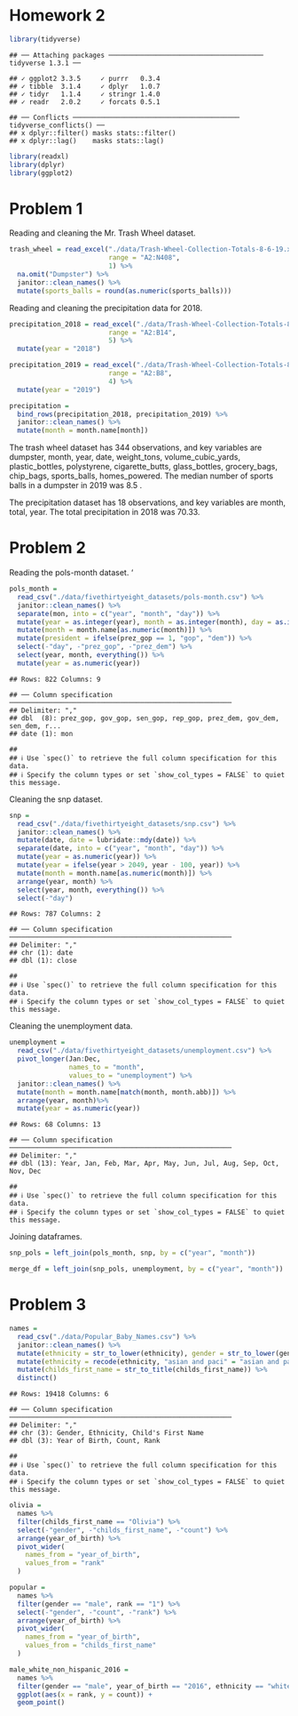 Homework 2
================

``` r
library(tidyverse)
```

    ## ── Attaching packages ─────────────────────────────────────── tidyverse 1.3.1 ──

    ## ✓ ggplot2 3.3.5     ✓ purrr   0.3.4
    ## ✓ tibble  3.1.4     ✓ dplyr   1.0.7
    ## ✓ tidyr   1.1.4     ✓ stringr 1.4.0
    ## ✓ readr   2.0.2     ✓ forcats 0.5.1

    ## ── Conflicts ────────────────────────────────────────── tidyverse_conflicts() ──
    ## x dplyr::filter() masks stats::filter()
    ## x dplyr::lag()    masks stats::lag()

``` r
library(readxl)
library(dplyr)
library(ggplot2)
```

# Problem 1

Reading and cleaning the Mr. Trash Wheel dataset.

``` r
trash_wheel = read_excel("./data/Trash-Wheel-Collection-Totals-8-6-19.xlsx", 
                         range = "A2:N408", 
                         1) %>% 
  na.omit("Dumpster") %>% 
  janitor::clean_names() %>% 
  mutate(sports_balls = round(as.numeric(sports_balls)))
```

Reading and cleaning the precipitation data for 2018.

``` r
precipitation_2018 = read_excel("./data/Trash-Wheel-Collection-Totals-8-6-19.xlsx", 
                         range = "A2:B14", 
                         5) %>% 
  mutate(year = "2018")

precipitation_2019 = read_excel("./data/Trash-Wheel-Collection-Totals-8-6-19.xlsx", 
                         range = "A2:B8", 
                         4) %>% 
  mutate(year = "2019")

precipitation =
  bind_rows(precipitation_2018, precipitation_2019) %>% 
  janitor::clean_names() %>% 
  mutate(month = month.name[month])
```

The trash wheel dataset has 344 observations, and key variables are
dumpster, month, year, date, weight_tons, volume_cubic_yards,
plastic_bottles, polystyrene, cigarette_butts, glass_bottles,
grocery_bags, chip_bags, sports_balls, homes_powered. The median number
of sports balls in a dumpster in 2019 was 8.5 .

The precipitation dataset has 18 observations, and key variables are
month, total, year. The total precipitation in 2018 was 70.33.

# Problem 2

Reading the pols-month dataset. ‘

``` r
pols_month = 
  read_csv("./data/fivethirtyeight_datasets/pols-month.csv") %>% 
  janitor::clean_names() %>% 
  separate(mon, into = c("year", "month", "day")) %>% 
  mutate(year = as.integer(year), month = as.integer(month), day = as.integer(day)) %>% 
  mutate(month = month.name[as.numeric(month)]) %>% 
  mutate(president = ifelse(prez_gop == 1, "gop", "dem")) %>% 
  select(-"day", -"prez_gop", -"prez_dem") %>% 
  select(year, month, everything()) %>% 
  mutate(year = as.numeric(year))
```

    ## Rows: 822 Columns: 9

    ## ── Column specification ────────────────────────────────────────────────────────
    ## Delimiter: ","
    ## dbl  (8): prez_gop, gov_gop, sen_gop, rep_gop, prez_dem, gov_dem, sen_dem, r...
    ## date (1): mon

    ## 
    ## ℹ Use `spec()` to retrieve the full column specification for this data.
    ## ℹ Specify the column types or set `show_col_types = FALSE` to quiet this message.

Cleaning the snp dataset.

``` r
snp = 
  read_csv("./data/fivethirtyeight_datasets/snp.csv") %>% 
  janitor::clean_names() %>% 
  mutate(date, date = lubridate::mdy(date)) %>% 
  separate(date, into = c("year", "month", "day")) %>% 
  mutate(year = as.numeric(year)) %>% 
  mutate(year = ifelse(year > 2049, year - 100, year)) %>% 
  mutate(month = month.name[as.numeric(month)]) %>% 
  arrange(year, month) %>% 
  select(year, month, everything()) %>% 
  select(-"day")
```

    ## Rows: 787 Columns: 2

    ## ── Column specification ────────────────────────────────────────────────────────
    ## Delimiter: ","
    ## chr (1): date
    ## dbl (1): close

    ## 
    ## ℹ Use `spec()` to retrieve the full column specification for this data.
    ## ℹ Specify the column types or set `show_col_types = FALSE` to quiet this message.

Cleaning the unemployment data.

``` r
unemployment = 
  read_csv("./data/fivethirtyeight_datasets/unemployment.csv") %>% 
  pivot_longer(Jan:Dec,
               names_to = "month",
               values_to = "unemployment") %>% 
  janitor::clean_names() %>% 
  mutate(month = month.name[match(month, month.abb)]) %>% 
  arrange(year, month)%>% 
  mutate(year = as.numeric(year)) 
```

    ## Rows: 68 Columns: 13

    ## ── Column specification ────────────────────────────────────────────────────────
    ## Delimiter: ","
    ## dbl (13): Year, Jan, Feb, Mar, Apr, May, Jun, Jul, Aug, Sep, Oct, Nov, Dec

    ## 
    ## ℹ Use `spec()` to retrieve the full column specification for this data.
    ## ℹ Specify the column types or set `show_col_types = FALSE` to quiet this message.

Joining dataframes.

``` r
snp_pols = left_join(pols_month, snp, by = c("year", "month"))

merge_df = left_join(snp_pols, unemployment, by = c("year", "month"))
```

# Problem 3

``` r
names = 
  read_csv("./data/Popular_Baby_Names.csv") %>% 
  janitor::clean_names() %>% 
  mutate(ethnicity = str_to_lower(ethnicity), gender = str_to_lower(gender)) %>%
  mutate(ethnicity = recode(ethnicity, "asian and paci" = "asian and pacific islander", "black non hisp" = "black non hispanic", "white non hisp" = "white non hispanic")) %>% 
  mutate(childs_first_name = str_to_title(childs_first_name)) %>% 
  distinct()
```

    ## Rows: 19418 Columns: 6

    ## ── Column specification ────────────────────────────────────────────────────────
    ## Delimiter: ","
    ## chr (3): Gender, Ethnicity, Child's First Name
    ## dbl (3): Year of Birth, Count, Rank

    ## 
    ## ℹ Use `spec()` to retrieve the full column specification for this data.
    ## ℹ Specify the column types or set `show_col_types = FALSE` to quiet this message.

``` r
olivia = 
  names %>% 
  filter(childs_first_name == "Olivia") %>% 
  select(-"gender", -"childs_first_name", -"count") %>% 
  arrange(year_of_birth) %>% 
  pivot_wider(
    names_from = "year_of_birth", 
    values_from = "rank"
  )
```

``` r
popular =
  names %>% 
  filter(gender == "male", rank == "1") %>% 
  select(-"gender", -"count", -"rank") %>% 
  arrange(year_of_birth) %>% 
  pivot_wider(
    names_from = "year_of_birth",
    values_from = "childs_first_name"
  )
```

``` r
male_white_non_hispanic_2016 = 
  names %>% 
  filter(gender == "male", year_of_birth == "2016", ethnicity == "white non hispanic") %>% 
  ggplot(aes(x = rank, y = count)) +
  geom_point()
```
